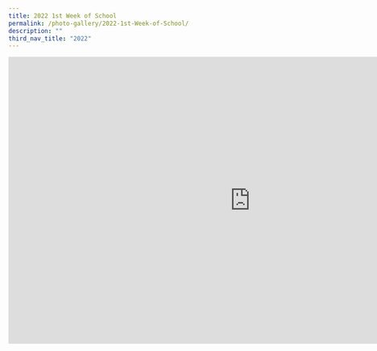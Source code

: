 ```yaml
---
title: 2022 1st Week of School
permalink: /photo-gallery/2022-1st-Week-of-School/
description: ""
third_nav_title: "2022"
---
```


<iframe allowfullscreen="true" height="569" width="960" frameborder="0" src="https://docs.google.com/presentation/d/e/2PACX-1vRZxREyMPt7dVXFzUOCo8LLPyqhpdAJYHh-Vsmnli5qgCosFAS0hD0i43AZYrwywiHCAE87QnXYHLU9/embed?start=true&amp;loop=true&amp;delayms=5000"></iframe>